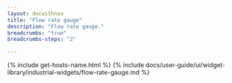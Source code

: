 ```yaml
---
layout: docwithnav
title: "Flow rate gauge"
description: "Flow rate gauge."
breadcrumbs: "true"
breadcrumbs-steps: "2"

---
```

{% include get-hosts-name.html %}
{% include docs/user-guide/ui/widget-library/industrial-widgets/flow-rate-gauge.md %}
